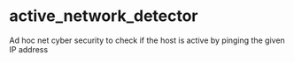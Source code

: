 # active_network_detector
Ad hoc net cyber security to check if the host is active by pinging the given IP address
